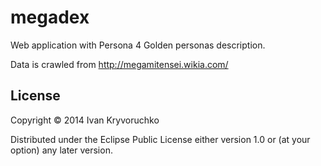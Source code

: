# megadex

Web application with Persona 4 Golden personas description.

Data is crawled from http://megamitensei.wikia.com/

## License

Copyright © 2014 Ivan Kryvoruchko

Distributed under the Eclipse Public License either version 1.0 or (at
your option) any later version.
